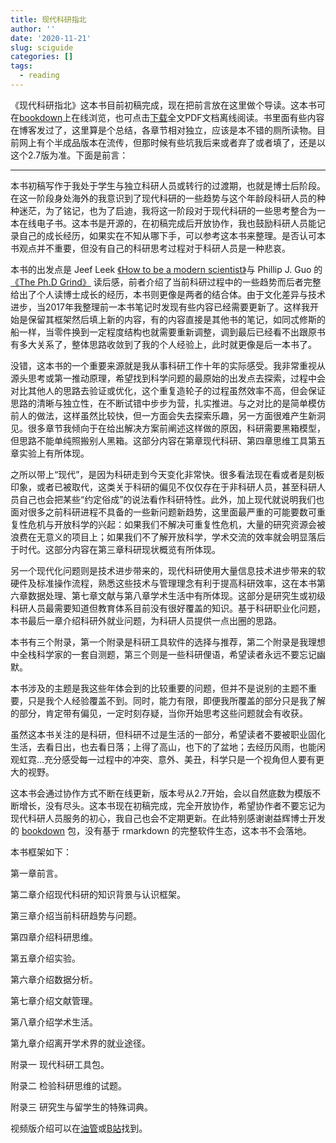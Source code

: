 ```yaml
---
title: 现代科研指北
author: ''
date: '2020-11-21'
slug: sciguide
categories: []
tags:
  - reading
---
```


《现代科研指北》这本书目前初稿完成，现在把前言放在这里做个导读。这本书可在[bookdown](https://bookdown.org/yufree/sciguide/)上在线浏览，也可点击[下载](https://bookdown.org/yufree/sciguide/sciguide.pdf)全文PDF文档离线阅读。书里面有些内容在博客发过了，这里算是个总结，各章节相对独立，应该是本不错的厕所读物。目前网上有个半成品版本在流传，但那时候有些坑我后来或者弃了或者填了，还是以这个2.7版为准。下面是前言：

-----

本书初稿写作于我处于学生与独立科研人员或转行的过渡期，也就是博士后阶段。在这一阶段身处海外的我意识到了现代科研的一些趋势与这个年龄段科研人员的种种迷茫，为了铭记，也为了启迪，我将这一阶段对于现代科研的一些思考整合为一本在线电子书。这本书是开源的，在初稿完成后开放协作，我也鼓励科研人员能记录自己的成长经历，如果实在不知从哪下手，可以参考这本书来整理。是否认可本书观点并不重要，但没有自己的科研思考过程对于科研人员是一种悲哀。

本书的出发点是 Jeef Leek [《How to be a modern scientist》](https://leanpub.com/modernscientist)与 Phillip J. Guo 的[《The Ph.D Grind》](https://www.goodreads.com/en/book/show/15731248-the-ph-d-grind) 读后感，前者介绍了当前科研过程中的一些趋势而后者完整给出了个人读博士成长的经历，本书则更像是两者的结合体。由于文化差异与技术进步，当2017年我整理前一本书笔记时发现有些内容已经需要更新了。这样我开始是保留其框架然后填上新的内容，有的内容直接是其他书的笔记，如同忒修斯的船一样，当零件换到一定程度结构也就需要重新调整，调到最后已经看不出跟原书有多大关系了，整体思路收敛到了我的个人经验上，此时就更像是后一本书了。

没错，这本书的一个重要来源就是我从事科研工作十年的实际感受。我非常重视从源头思考或第一推动原理，希望找到科学问题的最原始的出发点去探索，过程中会对比其他人的思路去验证或优化，这个重复造轮子的过程虽然效率不高，但会保证思路的清晰与独立性，在不断试错中步步为营，扎实推进。与之对比的是简单模仿前人的做法，这样虽然比较快，但一方面会失去探索乐趣，另一方面很难产生新洞见。很多章节我倾向于在给出解决方案前阐述这样做的原因，科研需要黑箱模型，但思路不能单纯照搬别人黑箱。这部分内容在第章现代科研、第四章思维工具第五章实验上有所体现。

之所以带上“现代”，是因为科研走到今天变化非常快。很多看法现在看或者是刻板印象，或者已被取代，这类关于科研的偏见不仅仅存在于非科研人员，甚至科研人员自己也会把某些“约定俗成”的说法看作科研特性。此外，加上现代就说明我们也面对很多之前科研进程不具备的一些新问题新趋势，这里面最严重的可能要数可重复性危机与开放科学的兴起：如果我们不解决可重复性危机，大量的研究资源会被浪费在无意义的项目上；如果我们不了解开放科学，学术交流的效率就会明显落后于时代。这部分内容在第三章科研现状概览有所体现。

另一个现代化问题则是技术进步带来的，现代科研使用大量信息技术进步带来的软硬件及标准操作流程，熟悉这些技术与管理理念有利于提高科研效率，这在本书第六章数据处理、第七章文献与第八章学术生活中有所体现。这部分是研究生或初级科研人员最需要知道但教育体系目前没有很好覆盖的知识。基于科研职业化问题，本书最后一章介绍科研外就业问题，为科研人员提供一点出圈的思路。

本书有三个附录，第一个附录是科研工具软件的选择与推荐，第二个附录是我理想中全栈科学家的一套自测题，第三个则是一些科研俚语，希望读者永远不要忘记幽默。

本书涉及的主题是我这些年体会到的比较重要的问题，但并不是说别的主题不重要，只是我个人经验覆盖不到。同时，能力有限，即便我所覆盖的部分只是我了解的部分，肯定带有偏见，一定时刻存疑，当你开始思考这些问题就会有收获。

虽然这本书关注的是科研，但科研不过是生活的一部分，希望读者不要被职业固化生活，去看日出，也去看日落；上得了高山，也下的了盆地；去经历风雨，也能闲观虹霓…充分感受每一过程中的冲突、意外、美丑，科学只是一个视角但人要有更大的视野。

这本书会通过协作方式不断在线更新，版本号从2.7开始，会以自然底数为模版不断增长，没有尽头。这本书现在初稿完成，完全开放协作，希望协作者不要忘记为现代科研人员服务的初心，我自己也会不定期更新。在此特别感谢谢益辉博士开发的 [bookdown](https://bookdown.org/yihui/bookdown/) 包，没有基于 rmarkdown 的完整软件生态，这本书不会落地。

本书框架如下：

第一章前言。

第二章介绍现代科研的知识背景与认识框架。

第三章介绍当前科研趋势与问题。

第四章介绍科研思维。

第五章介绍实验。

第六章介绍数据分析。

第七章介绍文献管理。

第八章介绍学术生活。

第九章介绍离开学术界的就业途径。

附录一 现代科研工具包。

附录二 检验科研思维的试题。

附录三 研究生与留学生的特殊词典。

视频版介绍可以在[油管](https://youtu.be/58ahfqUGwmI)或[B站](https://www.bilibili.com/video/BV1Ct4y1e7j1)找到。